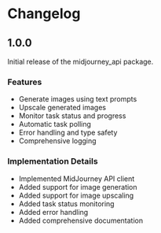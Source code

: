 # Changelog

## 1.0.0

Initial release of the midjourney_api package.

### Features
- Generate images using text prompts
- Upscale generated images
- Monitor task status and progress
- Automatic task polling
- Error handling and type safety
- Comprehensive logging

### Implementation Details
- Implemented MidJourney API client
- Added support for image generation
- Added support for image upscaling
- Added task status monitoring
- Added error handling
- Added comprehensive documentation 
